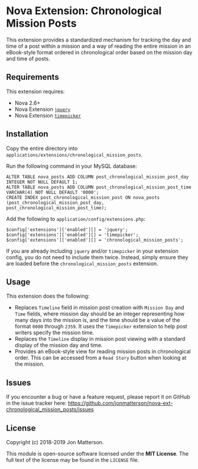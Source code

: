 # Nova Extension: Chronological Mission Posts

This extension provides a standardized mechanism for tracking the day and time of a post within a mission and a way of reading the entire mission in an eBook-style format ordered in chronological order based on the mission day and time of posts.

## Requirements

This extension requires:

- Nova 2.6+
- Nova Extension [`jquery`](https://github.com/jonmatterson/nova-ext-jquery)
- Nova Extension [`timepicker`](https://github.com/jonmatterson/nova-ext-timepicker)

## Installation

Copy the entire directory into `applications/extensions/chronological_mission_posts`.

Run the following command in your MySQL database:

```
ALTER TABLE nova_posts ADD COLUMN post_chronological_mission_post_day INTEGER NOT NULL DEFAULT 1;
ALTER TABLE nova_posts ADD COLUMN post_chronological_mission_post_time VARCHAR(4) NOT NULL DEFAULT '0000';
CREATE INDEX post_chronological_mission_post ON nova_posts (post_chronological_mission_post_day, post_chronological_mission_post_time);
```

Add the following to `application/config/extensions.php`:

```
$config['extensions']['enabled'][] = 'jquery';
$config['extensions']['enabled'][] = 'timepicker';
$config['extensions']['enabled'][] = 'chronological_mission_posts';
```

If you are already including `jquery` and/or `timepicker` in your extension config, you do not need to include them twice. Instead, simply ensure they are loaded before the `chronological_mission_posts` extension.

## Usage

This extension does the following:

* Replaces `Timeline` field in mission post creation with `Mission Day` and `Time` fields, where mission day should be an integer representing how many days into the mission is, and the time should be a value of the format `0000` through `2359`. It uses the `Timepicker` extension to help post writers specify the mission time.
* Replaces the  `Timeline` display in mission post viewing with a standard display of the mission day and time.
* Provides an eBook-style view for reading mission posts in chronological order. This can be accessed from a `Read Story` button when looking at the mission.

## Issues

If you encounter a bug or have a feature request, please report it on GitHub in the issue tracker here: https://github.com/jonmatterson/nova-ext-chronological_mission_posts/issues

## License

Copyright (c) 2018-2019 Jon Matterson.

This module is open-source software licensed under the **MIT License**. The full text of the license may be found in the `LICENSE` file.

